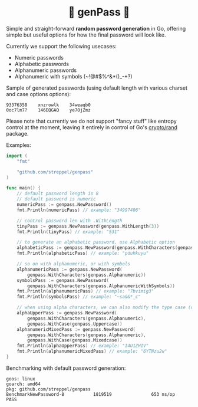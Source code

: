 <h1 align="center">
  <br>
  🔢 genPass 🔣
</h1>

Simple and straight-forward **random password generation** in Go, offering simple but useful options for how the final password will look like.

Currently we support the following usecases:
- Numeric passwords
- Alphabetic passwords
- Alphanumeric passwords
- Alphanumeric with symbols (~!@#$%^&*()_-+?)

Sample of generated passwords (using default length with various charset and case options options):
```
93376358    xnzrowlk    34weaqb0
0oc7lm7?    146EQGAQ    ye7OjZmz
```

Please note that currently we do not support "fancy stuff" like entropy control at the moment, leaving it entirely in control of Go's [crypto/rand](https://godoc.org/crypto/rand) package.

Examples:

```go
import (
	"fmt"

	"github.com/streppel/genpass"
)

func main() {
	// default password length is 8
	// default password is numeric
	numericPass := genpass.NewPassword()
	fmt.Println(numericPass) // example: "34997406"

	// control password len with .WithLength
	tinyPass := genpass.NewPassword(genpass.WithLength(3))
	fmt.Println(tinyPass) // example: "531"

	// to generate an alphabetic password, use Alphabetic option
	alphabeticPass := genpass.NewPassword(genpass.WithCharacters(genpass.Alphabetic))
	fmt.Println(alphabeticPass) // example: "pduhkuyu"

	// so on with alphanumeric, or with symbols
	alphanumericPass := genpass.NewPassword(
		genpass.WithCharacters(genpass.Alphanumeric))
	symbolsPass := genpass.NewPassword(
		genpass.WithCharacters(genpass.AlphanumericWithSymbols))
	fmt.Println(alphanumericPass) // example: "7bvimig3"
	fmt.Println(symbolsPass) // example: "~sa&&*_c"

	// when using alpha characters, we can also modify the type case (default is lower)
	alphaUpperPass := genpass.NewPassword(
		genpass.WithCharacters(genpass.Alphanumeric),
		genpass.WithCase(genpass.Uppercase))
	alphanumericMixedPass := genpass.NewPassword(
		genpass.WithCharacters(genpass.Alphanumeric),
		genpass.WithCase(genpass.Mixedcase))
	fmt.Println(alphaUpperPass) // example: "I4U1ZHIV"
	fmt.Println(alphanumericMixedPass) // example: "6YTNzu2w"
}
```

Benchmarking with default password generation:
```
goos: linux
goarch: amd64
pkg: github.com/streppel/genpass
BenchmarkNewPassword-8           1819519               653 ns/op
PASS
```
